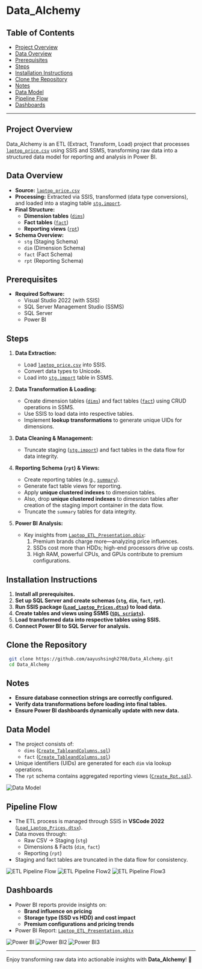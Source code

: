 # Data_Alchemy

## Table of Contents
- [Project Overview](#project-overview)
- [Data Overview](#data-overview)
- [Prerequisites](#prerequisites)
- [Steps](#steps)
- [Installation Instructions](#installation-instructions)
- [Clone the Repository](#clone-the-repository)
- [Notes](#notes)
- [Data Model](#data-model)
- [Pipeline Flow](#pipeline-flow)
- [Dashboards](#dashboards)

---

## Project Overview
Data_Alchemy is an ETL (Extract, Transform, Load) project that processes [`laptop_price.csv`](https://github.com/aayushsingh2708/Data_Alchemy/blob/master/Database/laptop_prices.csv) using SSIS and SSMS, transforming raw data into a structured data model for reporting and analysis in Power BI.

## Data Overview
- **Source:** [`laptop_price.csv`](https://github.com/aayushsingh2708/Data_Alchemy/blob/master/Database/laptop_prices.csv)
- **Processing:** Extracted via SSIS, transformed (data type conversions), and loaded into a staging table [`stg.import`](https://github.com/aayushsingh2708/Data_Alchemy/blob/master/SQL/Create_TableandColumns.sql).
- **Final Structure:**
  - **Dimension tables** ([`dims`](https://github.com/aayushsingh2708/Data_Alchemy/blob/master/SQL/Create_TableandColumns.sql))
  - **Fact tables** ([`fact`](https://github.com/aayushsingh2708/Data_Alchemy/blob/master/SQL/Create_TableandColumns.sql))
  - **Reporting views** ([`rpt`](https://github.com/aayushsingh2708/Data_Alchemy/blob/master/SQL/Create_View.sql))
- **Schema Overview:**
  - `stg` (Staging Schema)
  - `dim` (Dimension Schema)
  - `fact` (Fact Schema)
  - `rpt` (Reporting Schema)

## Prerequisites
- **Required Software:**
  - Visual Studio 2022 (with SSIS)
  - SQL Server Management Studio (SSMS)
  - SQL Server
  - Power BI

## Steps
1. **Data Extraction:**
   - Load [`laptop_price.csv`](https://github.com/aayushsingh2708/Data_Alchemy/blob/master/Database/laptop_prices.csv) into SSIS.
   - Convert data types to Unicode.
   - Load into [`stg.import`](https://github.com/aayushsingh2708/Data_Alchemy/blob/master/SQL/Create_TableandColumns.sql) table in SSMS.

2. **Data Transformation & Loading:**
   - Create dimension tables ([`dims`](https://github.com/aayushsingh2708/Data_Alchemy/blob/master/SQL/Create_TableandColumns.sql)) and fact tables ([`fact`](https://github.com/aayushsingh2708/Data_Alchemy/blob/master/SQL/Create_TableandColumns.sql)) using CRUD operations in SSMS.
   - Use SSIS to load data into respective tables.
   - Implement **lookup transformations** to generate unique UIDs for dimensions.

3. **Data Cleaning & Management:**
   - Truncate staging ([`stg.import`](https://github.com/aayushsingh2708/Data_Alchemy/blob/master/SQL/Create_TableandColumns.sql)) and fact tables in the data flow for data integrity.

4. **Reporting Schema (`rpt`) & Views:**
   - Create reporting tables (e.g., [`summary`](https://github.com/aayushsingh2708/Data_Alchemy/blob/master/SQL/Create_Rpt.sql)).
   - Generate fact table views for reporting.
   - Apply **unique clustered indexes** to dimension tables.
   - Also, drop **unique clustered indexes** to dimesnion tables after creation of the staging import container in the data flow.
   - Truncate the `summary` tables for data integrity.

5. **Power BI Analysis:**
   - Key insights from [`Laptop_ETL_Presentation.pbix`](https://github.com/aayushsingh2708/Data_Alchemy/blob/master/Visualization(PowerBI)/Laptop_ETL_Presentation.pbix):
     1. Premium brands charge more—analyzing price influences.
     2. SSDs cost more than HDDs; high-end processors drive up costs.
     3. High RAM, powerful CPUs, and GPUs contribute to premium configurations.

## Installation Instructions
1. **Install all prerequisites.**
2. **Set up SQL Server and create schemas (`stg`, `dim`, `fact`, `rpt`).**
3. **Run SSIS package ([`Load_Laptop_Prices.dtsx`](https://github.com/aayushsingh2708/Data_Alchemy/blob/master/ETL/Load_Laptop_Prices.dtsx)) to load data.**
4. **Create tables and views using SSMS ([`SQL scripts`](https://github.com/aayushsingh2708/Data_Alchemy/tree/master/SQL)).**
5. **Load transformed data into respective tables using SSIS.**
6. **Connect Power BI to SQL Server for analysis.**

## Clone the Repository
```sh
 git clone https://github.com/aayushsingh2708/Data_Alchemy.git
 cd Data_Alchemy
```

## Notes
- **Ensure database connection strings are correctly configured.**
- **Verify data transformations before loading into final tables.**
- **Ensure Power BI dashboards dynamically update with new data.**

## Data Model
- The project consists of:
  - `dims` ([`Create_TableandColumns.sql`](https://github.com/aayushsingh2708/Data_Alchemy/blob/master/SQL/Create_TableandColumns.sql))
  - `fact` ([`Create_TableandColumns.sql`](https://github.com/aayushsingh2708/Data_Alchemy/blob/master/SQL/Create_TableandColumns.sql))
- Unique identifiers (UIDs) are generated for each `dim` via lookup operations.
- The `rpt` schema contains aggregated reporting views ([`Create_Rpt.sql`](https://github.com/aayushsingh2708/Data_Alchemy/blob/master/SQL/Create_Rpt.sql)).

![Data Model](https://github.com/aayushsingh2708/Data_Alchemy/blob/master/Images/DataModel.png)

## Pipeline Flow
- The ETL process is managed through SSIS in **VSCode 2022** ([`Load_Laptop_Prices.dtsx`](https://github.com/aayushsingh2708/Data_Alchemy/blob/master/ETL/Load_Laptop_Prices.dtsx)).
- Data moves through:
  - Raw CSV → Staging (`stg`)
  - Dimensions & Facts (`dim`, `fact`)
  - Reporting (`rpt`)
- Staging and fact tables are truncated in the data flow for consistency.

![ETL Pipeline Flow](https://github.com/aayushsingh2708/Data_Alchemy/blob/master/Images/Pipeline1.png)
![ETL Pipeline Flow2](https://github.com/aayushsingh2708/Data_Alchemy/blob/master/Images/Pipeline2.png)
![ETL Pipeline Flow3](https://github.com/aayushsingh2708/Data_Alchemy/blob/master/Images/Pipeline3.png)

## Dashboards
- Power BI reports provide insights on:
  - **Brand influence on pricing**
  - **Storage type (SSD vs HDD) and cost impact**
  - **Premium configurations and pricing trends**
- Power BI Report: [`Laptop_ETL_Presentation.pbix`](https://github.com/aayushsingh2708/Data_Alchemy/blob/master/Visualization(PowerBI)/Laptop_ETL_Presentation.pbix)

![Power BI](https://github.com/aayushsingh2708/Data_Alchemy/blob/master/Images/PowerBI1.png)
![Power BI2](https://github.com/aayushsingh2708/Data_Alchemy/blob/master/Images/PowerBI2.png)
![Power BI3](https://github.com/aayushsingh2708/Data_Alchemy/blob/master/Images/PowerBI3.png)

---

Enjoy transforming raw data into actionable insights with **Data_Alchemy**! 🚀

